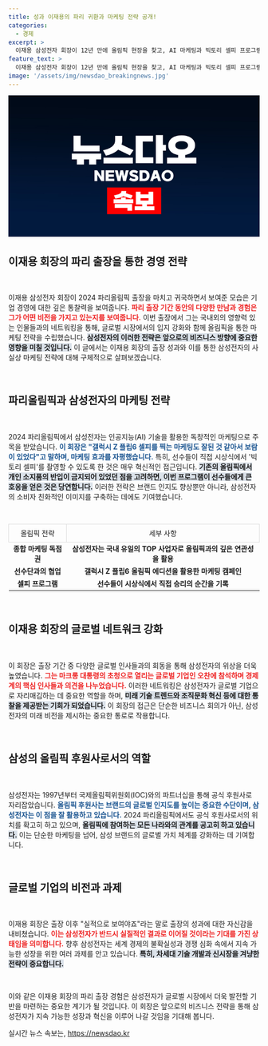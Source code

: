 ```yaml
---
title: 성과 이재용의 파리 귀환과 마케팅 전략 공개!
categories:
  - 경제
excerpt: >
  이재용 삼성전자 회장이 12년 만에 올림픽 현장을 찾고, AI 마케팅과 빅토리 셀피 프로그램으로 화제를 모았습니다. 파리 출장에서 글로벌 인사들과 협력 방안을 논의하며 삼성의 미래를 다짐했습니다.
feature_text: >
  이재용 삼성전자 회장이 12년 만에 올림픽 현장을 찾고, AI 마케팅과 빅토리 셀피 프로그램으로 화제를 모았습니다. 파리 출장에서 글로벌 인사들과 협력 방안을 논의하며 삼성의 미래를 다짐했습니다.
image: '/assets/img/newsdao_breakingnews.jpg'
---
```


<p><img src="/assets/img/newsdao_breakingnews.jpg" alt="ontimetimes 속보" /></p>

<h2 data-ke-size="size26">이재용 회장의 파리 출장을 통한 경영 전략</h2>

<p data-ke-size="size16">&nbsp;</p>

<p>이재용 삼성전자 회장이 2024 파리올림픽 출장을 마치고 귀국하면서 보여준 모습은 기업 경영에 대한 깊은 통찰력을 보여줍니다. <b><span style="color: #ee2323;">파리 출장 기간 동안의 다양한 만남과 경험은 그가 어떤 비전을 가지고 있는지를 보여줍니다.</span></b> 이번 출장에서 그는 국내외의 영향력 있는 인물들과의 네트워킹을 통해, 글로벌 시장에서의 입지 강화와 함께 올림픽을 통한 마케팅 전략을 수립했습니다. <b><span style="background-color: #21538527;">삼성전자의 이러한 전략은 앞으로의 비즈니스 방향에 중요한 영향을 미칠 것입니다.</span></b> 이 글에서는 이재용 회장의 출장 성과와 이를 통한 삼성전자의 사실상 마케팅 전략에 대해 구체적으로 살펴보겠습니다.</p>

<p data-ke-size="size16">&nbsp;</p>

<h2 data-ke-size="size26">파리올림픽과 삼성전자의 마케팅 전략</h2>

<p data-ke-size="size16">&nbsp;</p>

<p>2024 파리올림픽에서 삼성전자는 인공지능(AI) 기술을 활용한 독창적인 마케팅으로 주목을 받았습니다. <b><span style="color: #1a5490;">이 회장은 "갤럭시 Z 플립6 셀피를 찍는 마케팅도 잘된 것 같아서 보람이 있었다"고 말하며, 마케팅 효과를 자평했습니다.</span></b> 특히, 선수들이 직접 시상식에서 '빅토리 셀피'를 촬영할 수 있도록 한 것은 매우 혁신적인 접근입니다. <b><span style="background-color: #21538527;">기존의 올림픽에서 개인 소지품의 반입이 금지되어 있었던 점을 고려하면, 이번 프로그램이 선수들에게 큰 호응을 얻은 것은 당연합니다.</span></b> 이러한 전략은 브랜드 인지도 향상뿐만 아니라, 삼성전자의 소비자 친화적인 이미지를 구축하는 데에도 기여했습니다.</p>

<p data-ke-size="size16">&nbsp;</p>

<table style="width: 100%; border-collapse: collapse;">
  <tr>
    <td style="text-align: center; height: 30px; border: 1px solid #dddddd;">올림픽 전략</td>
    <td style="text-align: center; height: 30px; border: 1px solid #dddddd;">세부 사항</td>
  </tr>
  <tr>
    <td style="text-align: center; height: 17px;"><b>종합 마케팅 독점권</b></td>
    <td style="text-align: center; height: 17px;"><b>삼성전자는 국내 유일의 TOP 사업자로 올림픽과의 깊은 연관성을 활용</b></td>
  </tr>
  <tr>
    <td style="text-align: center; height: 17px;"><b>선수단과의 협업</b></td>
    <td style="text-align: center; height: 17px;"><b>갤럭시 Z 플립6 올림픽 에디션을 활용한 마케팅 캠페인</b></td>
  </tr>
  <tr>
    <td style="text-align: center; height: 17px;"><b>셀피 프로그램</b></td>
    <td style="text-align: center; height: 17px;"><b>선수들이 시상식에서 직접 승리의 순간을 기록</b></td>
  </tr>
</table>

<p data-ke-size="size16">&nbsp;</p>

<h2 data-ke-size="size26">이재용 회장의 글로벌 네트워크 강화</h2>

<p data-ke-size="size16">&nbsp;</p>

<p>이 회장은 출장 기간 중 다양한 글로벌 인사들과의 회동을 통해 삼성전자의 위상을 더욱 높였습니다. <b><span style="color: #ee2323;">그는 마크롱 대통령의 초청으로 열리는 글로벌 기업인 오찬에 참석하며 경제계의 핵심 인사들과 의견을 나누었습니다.</span></b> 이러한 네트워킹은 삼성전자가 글로벌 기업으로 자리매김하는 데 중요한 역할을 하며, <b><span style="background-color: #21538527;">미래 기술 트렌드와 조직문화 혁신 등에 대한 통찰을 제공받는 기회가 되었습니다.</span></b> 이 회장의 접근은 단순한 비즈니스 회의가 아닌, 삼성전자의 미래 비전을 제시하는 중요한 통로로 작용합니다.</p>

<p data-ke-size="size16">&nbsp;</p>

<h2 data-ke-size="size26">삼성의 올림픽 후원사로서의 역할</h2>

<p data-ke-size="size16">&nbsp;</p>

<p>삼성전자는 1997년부터 국제올림픽위원회(IOC)와의 파트너십을 통해 공식 후원사로 자리잡았습니다. <b><span style="color: #1a5490;">올림픽 후원사는 브랜드의 글로벌 인지도를 높이는 중요한 수단이며, 삼성전자는 이 점을 잘 활용하고 있습니다.</span></b> 2024 파리올림픽에서도 공식 후원사로서의 위치를 확고히 하고 있으며, <b><span style="background-color: #21538527;">올림픽에 참여하는 모든 나라와의 관계를 공고히 하고 있습니다.</span></b> 이는 단순한 마케팅을 넘어, 삼성 브랜드의 글로벌 가치 체계를 강화하는 데 기여합니다. </p>

<p data-ke-size="size16">&nbsp;</p>

<h2 data-ke-size="size26">글로벌 기업의 비전과 과제</h2>

<p data-ke-size="size16">&nbsp;</p>

<p>이재용 회장은 출장 이후 "실적으로 보여야죠"라는 말로 출장의 성과에 대한 자신감을 내비쳤습니다. <b><span style="color: #ee2323;">이는 삼성전자가 반드시 실질적인 결과로 이어질 것이라는 기대를 가진 상태임을 의미합니다.</span></b> 향후 삼성전자는 세계 경제의 불확실성과 경쟁 심화 속에서 지속 가능한 성장을 위한 여러 과제를 안고 있습니다. <b><span style="background-color: #21538527;">특히, 차세대 기술 개발과 신시장을 겨냥한 전략이 중요합니다.</span></b></p>

<p data-ke-size="size16">&nbsp;</p>

<p>이와 같은 이재용 회장의 파리 출장 경험은 삼성전자가 글로벌 시장에서 더욱 발전할 기반을 마련하는 중요한 계기가 될 것입니다. 이 회장은 앞으로의 비즈니스 전략을 통해 삼성전자가 지속 가능한 성장과 혁신을 이루어 나갈 것임을 기대해 봅니다.</p>
실시간 뉴스 속보는, <a href="https://newsdao.kr" rel="dofollow">https://newsdao.kr</a>


